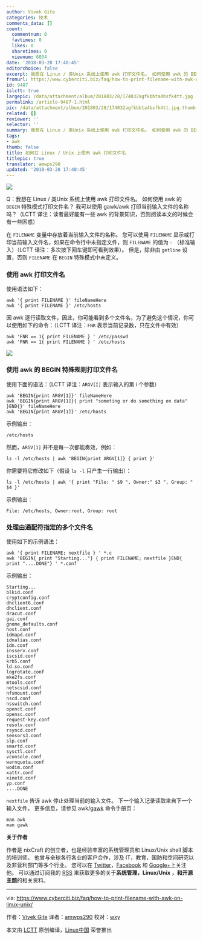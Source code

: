 ```yaml
---
author: Vivek Gite
categories: 技术
comments_data: []
count:
  commentnum: 0
  favtimes: 0
  likes: 0
  sharetimes: 0
  viewnum: 6034
date: '2018-03-28 17:40:45'
editorchoice: false
excerpt: 我想在 Linux / 类Unix 系统上使用 awk 打印文件名。 如何使用 awk 的 BEGIN 特殊模式打印文件名？
fromurl: https://www.cyberciti.biz/faq/how-to-print-filename-with-awk-on-linux-unix/
id: 9487
islctt: true
largepic: /data/attachment/album/201803/28/174032agfkbbta4bsfk4tt.jpg
permalink: /article-9487-1.html
pic: /data/attachment/album/201803/28/174032agfkbbta4bsfk4tt.jpg.thumb.jpg
related: []
reviewer: ''
selector: ''
summary: 我想在 Linux / 类Unix 系统上使用 awk 打印文件名。 如何使用 awk 的 BEGIN 特殊模式打印文件名？
tags:
- awk
thumb: false
title: 如何在 Linux / Unix 上使用 awk 打印文件名
titlepic: true
translator: amwps290
updated: '2018-03-28 17:40:45'
---
```


![](/data/attachment/album/201803/28/174032agfkbbta4bsfk4tt.jpg)


Q：我想在 Linux / 类Unix 系统上使用 awk 打印文件名。 如何使用 awk 的 `BEGIN` 特殊模式打印文件名？ 我可以使用 gawk/awk 打印当前输入文件的名称吗？（LCTT 译注：读者最好能有一些 awk 的背景知识，否则阅读本文的时候会有一些困惑）


在 `FILENAME` 变量中存放着当前输入文件的名称。 您可以使用 `FILENAME` 显示或打印当前输入文件名，如果在命令行中未指定文件，则 `FILENAME` 的值为 `-` （标准输入）（LCTT 译注：多次按下回车键即可看到效果）。 但是，除非由 `getline` 设置，否则 `FILENAME` 在 `BEGIN` 特殊模式中未定义。


### 使用 awk 打印文件名


使用语法如下：



```
awk '{ print FILENAME }' fileNameHere 
awk '{ print FILENAME }' /etc/hosts

```

因 awk 逐行读取文件，因此，你可能看到多个文件名，为了避免这个情况，你可以使用如下的命令：（LCTT 译注：`FNR` 表示当前记录数，只在文件中有效）



```
awk 'FNR == 1{ print FILENAME } ' /etc/passwd 
awk 'FNR == 1{ print FILENAME } ' /etc/hosts

```

![](/data/attachment/album/201803/28/174048z2335405iy03f7ly.jpg)


### 使用 awk 的 BEGIN 特殊规则打印文件名


使用下面的语法：（LCTT 译注：`ARGV[I]` 表示输入的第 i 个参数）



```
awk 'BEGIN{print ARGV[1]}' fileNameHere 
awk 'BEGIN{print ARGV[1]}{ print "someting or do something on data" }END{}' fileNameHere 
awk 'BEGIN{print ARGV[1]}' /etc/hosts

```

示例输出：



```
/etc/hosts

```

然而，`ARGV[1]` 并不是每一次都能奏效，例如：



```
ls -l /etc/hosts | awk 'BEGIN{print ARGV[1]} { print }'

```

你需要将它修改如下（假设 `ls -l` 只产生一行输出）：



```
ls -l /etc/hosts | awk '{ print "File: " $9 ", Owner:" $3 ", Group: " $4 }'

```

示例输出：



```
File: /etc/hosts, Owner:root, Group: root

```

### 处理由通配符指定的多个文件名


使用如下的示例语法：



```
awk '{ print FILENAME; nextfile } ' *.c 
awk 'BEGIN{ print "Starting..."} { print FILENAME; nextfile }END{ print "....DONE"} ' *.conf

```

示例输出：



```
Starting...
blkid.conf
cryptconfig.conf
dhclient6.conf
dhclient.conf
dracut.conf
gai.conf
gnome_defaults.conf
host.conf
idmapd.conf
idnalias.conf
idn.conf
insserv.conf
iscsid.conf
krb5.conf
ld.so.conf
logrotate.conf
mke2fs.conf
mtools.conf
netscsid.conf
nfsmount.conf
nscd.conf
nsswitch.conf
openct.conf
opensc.conf
request-key.conf
resolv.conf
rsyncd.conf
sensors3.conf
slp.conf
smartd.conf
sysctl.conf
vconsole.conf
warnquota.conf
wodim.conf
xattr.conf
xinetd.conf
yp.conf
....DONE

```

`nextfile` 告诉 awk 停止处理当前的输入文件。 下一个输入记录读取来自下一个输入文件。 更多信息，请参见 awk/[gawk](https://www.gnu.org/software/gawk/manual/) 命令手册页：



```
man awk 
man gawk

```

**关于作者**


作者是 nixCraft 的创立者，也是经验丰富的系统管理员和 Linux/Unix shell 脚本的培训师。 他曾与全球各行各业的客户合作，涉及 IT，教育，国防和空间研究以及非营利部门等多个行业。 您可以在 [Twitter](https://twitter.com/nixcraft)，[Facebook](https://facebook.com/nixcraft) 和 [Google+](https://plus.google.com/+CybercitiBiz)上关注他。 可以通过订阅我的 [RSS](https://www.cyberciti.biz/atom/atom.xml) 来获取更多的关于**系统管理，Linux/Unix ，和开源主题**的相关资料。




---


via: <https://www.cyberciti.biz/faq/how-to-print-filename-with-awk-on-linux-unix/>


作者：[Vivek Gite](https://www.cyberciti.biz/) 译者：[amwps290](https://github.com/amwps290) 校对：[wxy](https://github.com/wxy)


本文由 [LCTT](https://github.com/LCTT/TranslateProject) 原创编译，[Linux中国](https://linux.cn/) 荣誉推出